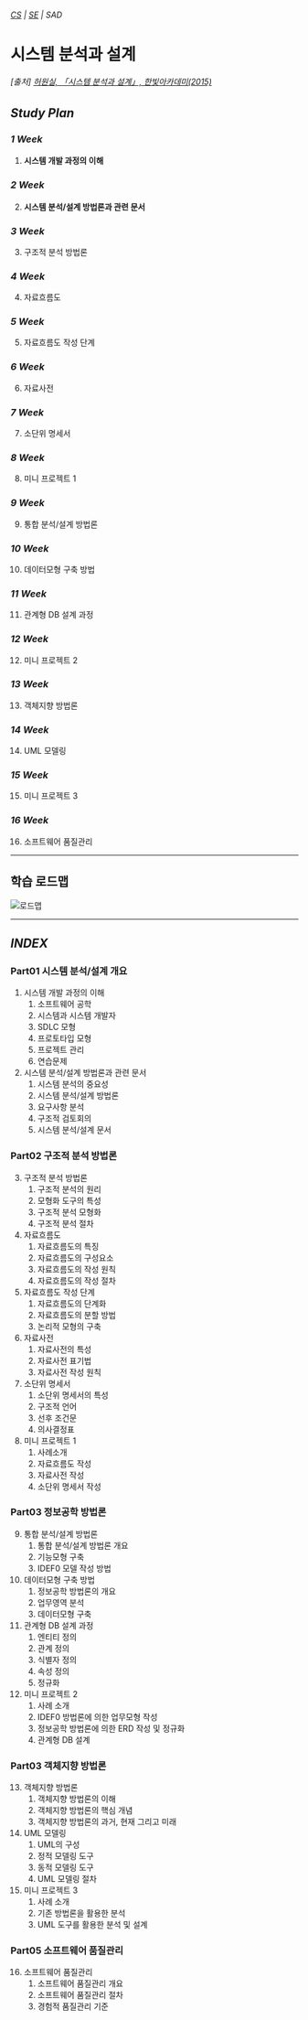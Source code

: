 ###### [*CS*](../../README.md) | [*SE*](../README.md) | *SAD*

# 시스템 분석과 설계

###### [출처] [허원실, 「시스템 분석과 설계」, 한빛아카데미(2015)](https://www.hanbit.co.kr/store/books/look.php?p_code=B5902077493)

## *Study Plan*

### *1 Week*

1. **시스템 개발 과정의 이해** [<img src="https://img.icons8.com/ios/250/000000/circled-up-right-2.png" width="17">](C01-00.md)

### *2 Week*

2. **시스템 분석/설계 방법론과 관련 문서** [<img src="https://img.icons8.com/ios/250/000000/circled-up-right-2.png" width="17">](C02-00.md)

### *3 Week*

3. 구조적 분석 방법론

### *4 Week*

4. 자료흐름도

### *5 Week*

5. 자료흐름도 작성 단계

### *6 Week*

6. 자료사전

### *7 Week*

7. 소단위 명세서

### *8 Week*

8. 미니 프로젝트 1

### *9 Week*

9. 통합 분석/설계 방법론

### *10 Week*

10. 데이터모형 구축 방법

### *11 Week*

11. 관계형 DB 설계 과정

### *12 Week*

12. 미니 프로젝트 2

### *13 Week*

13. 객체지향 방법론

### *14 Week*

14. UML 모델링

### *15 Week*

15. 미니 프로젝트 3

### *16 Week*

16. 소프트웨어 품질관리

---

## 학습 로드맵

![로드맵](http://image.kyobobook.co.kr/images/book/illustrate/060/i9791156642060.jpg)

---

## *INDEX*

### Part01 시스템 분석/설계 개요

1. 시스템 개발 과정의 이해
    1. 소프트웨어 공학
    2. 시스템과 시스템 개발자
    3. SDLC 모형
    4. 프로토타입 모형
    5. 프로젝트 관리
    6. 연습문제
2. 시스템 분석/설계 방법론과 관련 문서
    1. 시스템 분석의 중요성
    2. 시스템 분석/설계 방법론
    3. 요구사항 분석
    4. 구조적 검토회의
    5. 시스템 분석/설계 문서

### Part02 구조적 분석 방법론

3. 구조적 분석 방법론
    1. 구조적 분석의 원리
    2. 모형화 도구의 특성
    3. 구조적 분석 모형화
    4. 구조적 분석 절차
4. 자료흐름도
    1. 자료흐름도의 특징
    2. 자료흐름도의 구성요소
    3. 자료흐름도의 작성 원칙
    4. 자료흐름도의 작성 절차
5. 자료흐름도 작성 단계
    1. 자료흐름도의 단계화
    2. 자료흐름도의 분할 방법
    3. 논리적 모형의 구축
6. 자료사전
    1. 자료사전의 특성
    2. 자료사전 표기법
    3. 자료사전 작성 원칙
7. 소단위 명세서
    1. 소단위 명세서의 특성
    2. 구조적 언어
    3. 선후 조건문
    4. 의사결정표
8. 미니 프로젝트 1
    1. 사례소개
    2. 자료흐름도 작성
    3. 자료사전 작성
    4. 소단위 명세서 작성

### Part03 정보공학 방법론

9. 통합 분석/설계 방법론
    1. 통합 분석/설계 방법론 개요
    2. 기능모형 구축
    3. IDEF0 모델 작성 방법
10. 데이터모형 구축 방법
    1. 정보공학 방법론의 개요
    2. 업무영역 분석
    3. 데이터모형 구축
11. 관계형 DB 설계 과정
    1. 엔티티 정의
    2. 관계 정의
    3. 식별자 정의
    4. 속성 정의
    5. 정규화
12. 미니 프로젝트 2
    1. 사례 소개
    2. IDEF0 방법론에 의한 업무모형 작성
    3. 정보공학 방법론에 의한 ERD 작성 및 정규화
    4. 관계형 DB 설계

### Part03 객체지향 방법론

13. 객체지향 방법론
    1. 객체지향 방법론의 이해
    2. 객체지향 방법론의 핵심 개념
    3. 객체지향 방법론의 과거, 현재 그리고 미래
14. UML 모델링
    1. UML의 구성
    2. 정적 모델링 도구
    3. 동적 모델링 도구
    4. UML 모델링 절차
15. 미니 프로젝트 3
    1. 사례 소개
    2. 기존 방법론을 활용한 분석
    3. UML 도구를 활용한 분석 및 설계

### Part05 소프트웨어 품질관리

16. 소프트웨어 품질관리
    1. 소프트웨어 품질관리 개요
    2. 소프트웨어 품질관리 절차
    3. 경험적 품질관리 기준